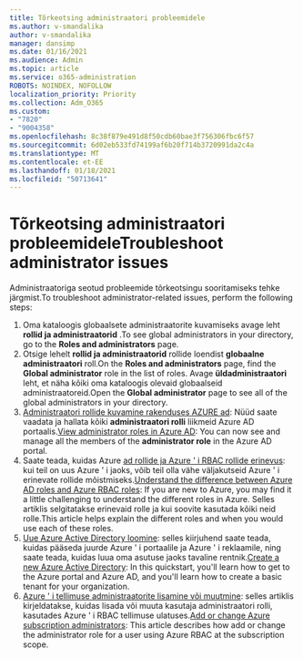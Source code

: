 ```yaml
---
title: Tõrkeotsing administraatori probleemidele
ms.author: v-smandalika
author: v-smandalika
manager: dansimp
ms.date: 01/16/2021
ms.audience: Admin
ms.topic: article
ms.service: o365-administration
ROBOTS: NOINDEX, NOFOLLOW
localization_priority: Priority
ms.collection: Adm_O365
ms.custom:
- "7820"
- "9004358"
ms.openlocfilehash: 8c38f879e491d8f50cdb60bae3f756306fbc6f57
ms.sourcegitcommit: 6d02eb533fd74199af6b20f714b3720991da2c4a
ms.translationtype: MT
ms.contentlocale: et-EE
ms.lasthandoff: 01/18/2021
ms.locfileid: "50713641"
---
```

# <a name="troubleshoot-administrator-issues"></a><span data-ttu-id="4255b-102">Tõrkeotsing administraatori probleemidele</span><span class="sxs-lookup"><span data-stu-id="4255b-102">Troubleshoot administrator issues</span></span>

<span data-ttu-id="4255b-103">Administraatoriga seotud probleemide tõrkeotsingu sooritamiseks tehke järgmist.</span><span class="sxs-lookup"><span data-stu-id="4255b-103">To troubleshoot administrator-related issues, perform the following steps:</span></span>

1. <span data-ttu-id="4255b-104">Oma kataloogis globaalsete administraatorite kuvamiseks avage leht **rollid ja administraatorid** .</span><span class="sxs-lookup"><span data-stu-id="4255b-104">To see global administrators in your directory, go to the **Roles and administrators** page.</span></span>
2. <span data-ttu-id="4255b-105">Otsige lehelt **rollid ja administraatorid** rollide loendist **globaalne administraatori** roll.</span><span class="sxs-lookup"><span data-stu-id="4255b-105">On the **Roles and administrators** page, find the **Global administrator** role in the list of roles.</span></span> <span data-ttu-id="4255b-106">Avage **üldadministraatori** leht, et näha kõiki oma kataloogis olevaid globaalseid administraatoreid.</span><span class="sxs-lookup"><span data-stu-id="4255b-106">Open the **Global administrator** page to see all of the global administrators in your directory.</span></span>
3. <span data-ttu-id="4255b-107">[Administraatori rollide kuvamine rakenduses AZURE ad](https://docs.microsoft.com/azure/active-directory/roles/manage-roles-portal): Nüüd saate vaadata ja hallata kõiki **administraatori rolli** liikmeid Azure AD portaalis.</span><span class="sxs-lookup"><span data-stu-id="4255b-107">[View administrator roles in Azure AD](https://docs.microsoft.com/azure/active-directory/roles/manage-roles-portal): You can now see and manage all the members of the **administrator role** in the Azure AD portal.</span></span>
4. <span data-ttu-id="4255b-108">Saate teada, kuidas Azure [ad rollide ja Azure ' i RBAC rollide erinevus](https://docs.microsoft.com/azure/role-based-access-control/rbac-and-directory-admin-roles): kui teil on uus Azure ' i jaoks, võib teil olla vähe väljakutseid Azure ' i erinevate rollide mõistmiseks.</span><span class="sxs-lookup"><span data-stu-id="4255b-108">[Understand the difference between Azure AD roles and Azure RBAC roles](https://docs.microsoft.com/azure/role-based-access-control/rbac-and-directory-admin-roles): If you are new to Azure, you may find it a little challenging to understand the different roles in Azure.</span></span> <span data-ttu-id="4255b-109">Selles artiklis selgitatakse erinevaid rolle ja kui soovite kasutada kõiki neid rolle.</span><span class="sxs-lookup"><span data-stu-id="4255b-109">This article helps explain the different roles and when you would use each of these roles.</span></span>
5. <span data-ttu-id="4255b-110">[Uue Azure Active Directory loomine](https://docs.microsoft.com/azure/active-directory/fundamentals/active-directory-access-create-new-tenant): selles kiirjuhend saate teada, kuidas pääseda juurde Azure ' i portaalile ja Azure ' i reklaamile, ning saate teada, kuidas luua oma asutuse jaoks tavaline rentnik.</span><span class="sxs-lookup"><span data-stu-id="4255b-110">[Create a new Azure Active Directory](https://docs.microsoft.com/azure/active-directory/fundamentals/active-directory-access-create-new-tenant): In this quickstart, you'll learn how to get to the Azure portal and Azure AD, and you'll learn how to create a basic tenant for your organization.</span></span>
6. <span data-ttu-id="4255b-111">[Azure ' i tellimuse administraatorite lisamine või muutmine](https://docs.microsoft.com/azure/cost-management-billing/manage/add-change-subscription-administrator): selles artiklis kirjeldatakse, kuidas lisada või muuta kasutaja administraatori rolli, kasutades Azure ' i RBAC tellimuse ulatuses.</span><span class="sxs-lookup"><span data-stu-id="4255b-111">[Add or change Azure subscription administrators](https://docs.microsoft.com/azure/cost-management-billing/manage/add-change-subscription-administrator): This article describes how add or change the administrator role for a user using Azure RBAC at the subscription scope.</span></span>
